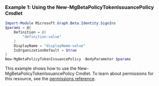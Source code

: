 ### Example 1: Using the New-MgBetaPolicyTokenIssuancePolicy Cmdlet
```powershell
Import-Module Microsoft.Graph.Beta.Identity.SignIns
$params = @{
	Definition = @(
		"definition-value"
	)
	DisplayName = "displayName-value"
	IsOrganizationDefault = $true
}
New-MgBetaPolicyTokenIssuancePolicy -BodyParameter $params
```
This example shows how to use the New-MgBetaPolicyTokenIssuancePolicy Cmdlet.
To learn about permissions for this resource, see the [permissions reference](/graph/permissions-reference).
